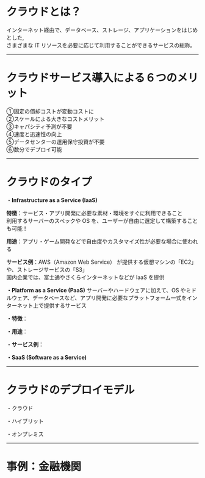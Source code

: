 # クラウドとは？

インターネット経由で、データベース、ストレージ、アプリケーションをはじめとした,   
さまざまな IT リソースを必要に応じて利用することができるサービスの総称。

---
# クラウドサービス導入による６つのメリット
①固定の償却コストが変動コストに   
②スケールによる大きなコストメリット   
③キャパシティ予測が不要   
④速度と迅速性の向上   
⑤データセンターの運用保守投資が不要   
⑥数分でデプロイ可能   

---
# クラウドのタイプ
・**Infrastructure as a Service (IaaS)**

**特徴**：サービス・アプリ開発に必要な素材・環境をすぐに利用できること   
利用するサーバーのスペックや OS を、ユーザーが自由に選定して構築することも可能！

**用途**：アプリ・ゲーム開発などで自由度やカスタマイズ性が必要な場合に使われる

**サービス例**：AWS（Amazon Web Service） が提供する仮想マシンの「EC2」や、ストレージサービスの「S3」   
国内企業では、富士通やさくらインターネットなどが IaaS を提供

**・Platform as a Service (PaaS)**
サーバーやハードウェアに加えて、OS やミドルウェア、データベースなど、アプリ開発に必要なプラットフォーム一式をインターネット上で提供するサービス

**・特徴**：

**・用途**：

・**サービス例**：



**・SaaS (Software as a Service)**

---
# クラウドのデプロイモデル
・クラウド

・ハイブリット

・オンプレミス

---
# 事例：金融機関

